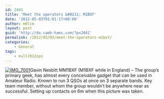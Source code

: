```yaml
---
id: 2441
title: 'Meet the operators &#8211; M1BXF'
date: '2012-05-03T01:01:17+00:00'
author: m0lcm
layout: post
guid: 'http://dx.camb-hams.com/?p=2441'
permalink: /2012/05/03/meet-the-operators-m1bxf/
categories:
    - General
tags:
    - mull2012ops
---
```


[![IMG_7001](http://dx.camb-hams.com/wp-content/uploads/2012/05/IMG_7001_thumb.jpg "IMG_7001")](http://dx.camb-hams.com/wp-content/uploads/2012/05/IMG_7001.jpg)Gavin Nesbitt MM1BXF (M1BXF while in England) – The group’s primary geek, has almost every conceivable gadget that can be used in Amateur Radio. Known to run 3 QSOs at once on 3 separate bands. Key team member, without whom the group wouldn’t be anywhere near as successful. Setting up contacts on 6m when this picture was taken.